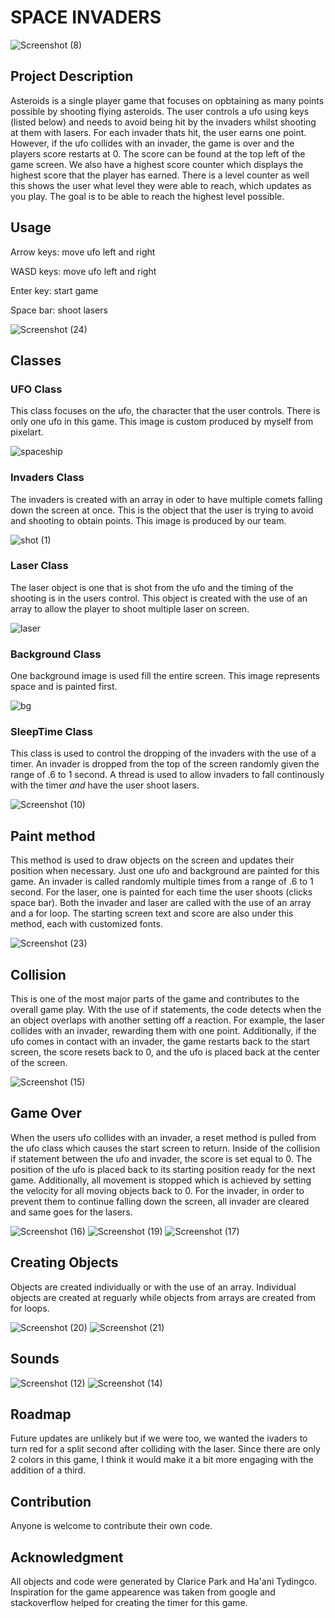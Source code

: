 # __SPACE INVADERS__
  
![Screenshot (8)](https://user-images.githubusercontent.com/70664877/167709331-862d2e3c-ea88-45dd-b9af-9a377f61fd4c.png)

  
## Project Description
Asteroids is a single player game that focuses on opbtaining as many points possible by shooting flying asteroids. The user controls a ufo using keys (listed below) and needs to avoid being hit by the invaders whilst shooting at them with lasers. For each invader thats hit, the user earns one point. However, if the ufo collides with an invader, the game is over and the players score restarts at 0. The score can be found at the top left of the game screen. We also have a highest score counter which displays the highest score that the player has earned. There is a level counter as well this shows the user what level they were able to reach, which updates as you play. The goal is to be able to reach the highest level possible.

## Usage
Arrow keys: move ufo left and right

WASD keys: move ufo left and right

Enter key: start game

Space bar: shoot lasers

![Screenshot (24)](https://user-images.githubusercontent.com/70664877/167712036-40332353-a72f-4b6a-865e-bd2aae510596.png)

## Classes

### UFO Class
This class focuses on the ufo, the character that the user controls. There is only one ufo in this game. This image is custom produced by myself from pixelart.

![spaceship](https://user-images.githubusercontent.com/70664877/167707583-6f87e484-4ac6-4ab9-b1be-bca45f0d0ccc.png)

### Invaders Class
The invaders is created with an array in oder to have multiple comets falling down the screen at once. This is the object that the user is trying to avoid and shooting to obtain points. This image is produced by our team.

![shot (1)](https://user-images.githubusercontent.com/70664877/167707842-492ec3cd-9fdf-4fff-b0fb-3c8595ce457e.gif)

### Laser Class
The laser object is one that is shot from the ufo and the timing of the shooting is in the users control. This object is created with the use of an array to allow the player to shoot multiple laser on screen.

![laser](https://user-images.githubusercontent.com/70664877/148605929-099cf4b8-3cce-4564-93d0-5d8ba970e52d.png)

### Background Class
One background image is used fill the entire screen. This image represents space and is painted first. 

![bg](https://user-images.githubusercontent.com/70664877/167707742-062834a1-df5a-49fb-91be-4f854e3dfaab.png)

### SleepTime Class
This class is used to control the dropping of the invaders with the use of a timer. An invader is dropped from the top of the screen randomly given the range of .6 to 1 second. A thread is used to allow invaders to fall continously with the timer _and_ have the user shoot lasers.

![Screenshot (10)](https://user-images.githubusercontent.com/70664877/167709829-c9fb90df-cfa6-4ffc-83fa-10b35ba1f456.png)

## Paint method
This method is used to draw objects on the screen and updates their position when necessary. Just one ufo and background are painted for this game. An invader is called randomly multiple times from a range of .6 to 1 second. For the laser, one is painted for each time the user shoots (clicks space bar). Both the invader and laser are called with the use of an array and a for loop. The starting screen text and score are also under this method, each with customized fonts.

![Screenshot (23)](https://user-images.githubusercontent.com/70664877/167711859-fb0f8c55-9f23-458b-a290-7aaff1236058.png)

## Collision
This is one of the most major parts of the game and contributes to the overall game play. With the use of if statements, the code detects when the an object overlaps with another setting off a reaction. For example, the laser collides with an invader, rewarding them with one point. Additionally, if the ufo comes in contact with an invader, the game restarts back to the start screen, the score resets back to 0, and the ufo is placed back at the center of the screen. 

![Screenshot (15)](https://user-images.githubusercontent.com/70664877/167710648-e7c4af4a-8064-46de-9083-622cf5767188.png)


## Game Over
When the users ufo collides with an invader, a reset method is pulled from the ufo class which causes the start screen to return. Inside of the collision if statement between the ufo and invader, the score is set equal to 0. The position of the ufo is placed back to its starting position ready for the next game. Additionally, all movement is stopped which is achieved by setting the velocity for all moving objects back to 0. For the invader, in order to prevent them to continue falling down the screen, all invader are cleared and same goes for the lasers. 

![Screenshot (16)](https://user-images.githubusercontent.com/70664877/167711348-2b6a1073-0bbe-4bdb-8f1a-af2aa962e2dd.png)
![Screenshot (19)](https://user-images.githubusercontent.com/70664877/167711038-64cd33ee-226e-49e4-a085-7a6a38b74cd0.png)
![Screenshot (17)](https://user-images.githubusercontent.com/70664877/167711274-9ba0c4a5-2859-4deb-88d3-fa6e11c3f895.png)

## Creating Objects
Objects are created individually or with the use of an array. Individual objects are created at reguarly while objects from arrays are created from for loops.

![Screenshot (20)](https://user-images.githubusercontent.com/70664877/167711592-0936a45b-4bea-4c18-9bdd-fe4598c915cb.png)
![Screenshot (21)](https://user-images.githubusercontent.com/70664877/167711604-f2c989d2-a29b-462b-9261-dabd2b5d43a7.png)


## Sounds

![Screenshot (12)](https://user-images.githubusercontent.com/70664877/167710239-79f54e13-82cc-4d76-a7e4-6640df430359.png)
![Screenshot (14)](https://user-images.githubusercontent.com/70664877/167710424-dc871492-00f5-4a41-ae4c-804c52be539d.png)


## Roadmap
Future updates are unlikely but if we were too, we wanted the ivaders to turn red for a split second after colliding with the laser. Since there are only 2 colors in this game, I think it would make it a bit more engaging with the addition of a third. 

## Contribution
Anyone is welcome to contribute their own code.

## Acknowledgment
All objects and code were generated by Clarice Park and Ha'ani Tydingco. Inspiration for the game appearence was taken from google and stackoverflow helped for creating the timer for this game.
